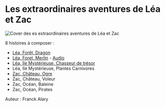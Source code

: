 # Les extraordinaires aventures de Léa et Zac

![Cover des es extraordinaires aventures de Léa et Zac](https://raw.githubusercontent.com/DantSu/Histoires-Libres/main/les-extraordinaires-aventures-de-lea-et-zac/cover.png)

8 histoires à composer :

- [Léa, Forêt, Dragon](./lea-foret-dragon)
- [Léa, Foret, Merlin](./lea-foret-merlin) - [Audio](./lea-foret-merlin/lea-foret-merlin.mp3)
- [Léa, Ile Mystérieuse, Chasseur de trésor](./lea-ilemysterieuse-chasseurdetresor)
- Léa, Ile Mystérieuse, Plantes Carnivores
- [Zac, Château, Ogre](./zac-chateau-ogre)
- Zac, Château, Voleur
- Zac, Océan, Baleine
- Zac, Océan, Pirates

Auteur : Franck Alary